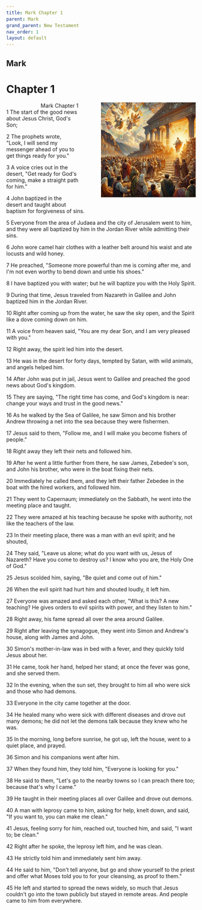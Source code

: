 ```yaml
---
title: Mark Chapter 1
parent: Mark
grand_parent: New Testament
nav_order: 1
layout: default
---
```


## Mark

# Chapter 1

<div style="clear: both; text-align: right;">
    <div style="max-width: 50%; height: auto; float: right; margin: 0 0 10px 10px; padding-left: 10%;">
        <img src="/assets/Image/Mark/500/1.jpg" alt="Mark Chapter 1" class="chapter-image">
    </div>
    <figcaption style="font-size: 14px; text-align: right;">Mark Chapter 1</figcaption>
</div>
1 The start of the good news about Jesus Christ, God's Son;

2 The prophets wrote, "Look, I will send my messenger ahead of you to get things ready for you."

3 A voice cries out in the desert, "Get ready for God's coming, make a straight path for him."

4 John baptized in the desert and taught about baptism for forgiveness of sins.

5 Everyone from the area of Judaea and the city of Jerusalem went to him, and they were all baptized by him in the Jordan River while admitting their sins.

6 John wore camel hair clothes with a leather belt around his waist and ate locusts and wild honey.

7 He preached, "Someone more powerful than me is coming after me, and I'm not even worthy to bend down and untie his shoes."

8 I have baptized you with water; but he will baptize you with the Holy Spirit.

9 During that time, Jesus traveled from Nazareth in Galilee and John baptized him in the Jordan River.

10 Right after coming up from the water, he saw the sky open, and the Spirit like a dove coming down on him.

11 A voice from heaven said, "You are my dear Son, and I am very pleased with you."

12 Right away, the spirit led him into the desert.

13 He was in the desert for forty days, tempted by Satan, with wild animals, and angels helped him.

14 After John was put in jail, Jesus went to Galilee and preached the good news about God's kingdom.

15 They are saying, "The right time has come, and God's kingdom is near: change your ways and trust in the good news."

16 As he walked by the Sea of Galilee, he saw Simon and his brother Andrew throwing a net into the sea because they were fishermen.

17 Jesus said to them, "Follow me, and I will make you become fishers of people."

18 Right away they left their nets and followed him.

19 After he went a little further from there, he saw James, Zebedee's son, and John his brother, who were in the boat fixing their nets.

20 Immediately he called them, and they left their father Zebedee in the boat with the hired workers, and followed him.

21 They went to Capernaum; immediately on the Sabbath, he went into the meeting place and taught.

22 They were amazed at his teaching because he spoke with authority, not like the teachers of the law.

23 In their meeting place, there was a man with an evil spirit; and he shouted,

24 They said, "Leave us alone; what do you want with us, Jesus of Nazareth? Have you come to destroy us? I know who you are, the Holy One of God."

25 Jesus scolded him, saying, "Be quiet and come out of him."

26 When the evil spirit had hurt him and shouted loudly, it left him.

27 Everyone was amazed and asked each other, "What is this? A new teaching? He gives orders to evil spirits with power, and they listen to him."

28 Right away, his fame spread all over the area around Galilee.

29 Right after leaving the synagogue, they went into Simon and Andrew's house, along with James and John.

30 Simon's mother-in-law was in bed with a fever, and they quickly told Jesus about her.

31 He came, took her hand, helped her stand; at once the fever was gone, and she served them.

32 In the evening, when the sun set, they brought to him all who were sick and those who had demons.

33 Everyone in the city came together at the door.

34 He healed many who were sick with different diseases and drove out many demons; he did not let the demons talk because they knew who he was.

35 In the morning, long before sunrise, he got up, left the house, went to a quiet place, and prayed.

36 Simon and his companions went after him.

37 When they found him, they told him, "Everyone is looking for you."

38 He said to them, "Let's go to the nearby towns so I can preach there too; because that's why I came."

39 He taught in their meeting places all over Galilee and drove out demons.

40 A man with leprosy came to him, asking for help, knelt down, and said, "If you want to, you can make me clean."

41 Jesus, feeling sorry for him, reached out, touched him, and said, "I want to; be clean."

42 Right after he spoke, the leprosy left him, and he was clean.

43 He strictly told him and immediately sent him away.

44 He said to him, "Don't tell anyone, but go and show yourself to the priest and offer what Moses told you to for your cleansing, as proof to them."

45 He left and started to spread the news widely, so much that Jesus couldn't go into the town publicly but stayed in remote areas. And people came to him from everywhere.


